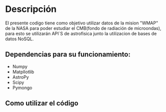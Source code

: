 # Descripción
El presente codigo tiene como objetivo utilizar datos de la mision "WMAP" de la NASA para poder estudiar el CMB(fondo de radiación de microondas), para esto se utilizarán API´S de astrofisica junto la utilizacion de bases de datos NoSQL.

## Dependencias para su funcionamiento:

* Numpy
* Matpllotlib
* AstroPy
* Scipy
* Pymongo

## Como utilizar el código
